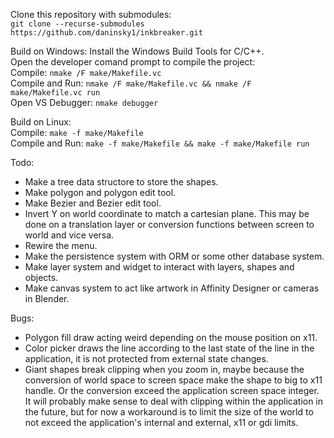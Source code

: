 
Clone this repository with submodules:  
`git clone --recurse-submodules https://github.com/daninsky1/inkbreaker.git`  

Build on Windows:
Install the Windows Build Tools for C/C++.  
Open the developer comand prompt to compile the project:  
Compile: `nmake /F make/Makefile.vc`  
Compile and Run: `nmake /F make/Makefile.vc && nmake /F make/Makefile.vc run`  
Open VS Debugger: `nmake debugger`  

Build on Linux:  
Compile: `make -f make/Makefile`  
Compile and Run: `make -f make/Makefile && make -f make/Makefile run`  

Todo:  
* Make a tree data structore to store the shapes.
* Make polygon and polygon edit tool.  
* Make Bezier and Bezier edit tool.  
* Invert Y on world coordinate to match a cartesian plane. This may be done on a translation layer or conversion functions between screen to world and vice versa.  
* Rewire the menu.  
* Make the persistence system with ORM or some other database system.  
* Make layer system and widget to interact with layers, shapes and objects.    
* Make canvas system to act like artwork in Affinity Designer or cameras in Blender.  

Bugs:
* Polygon fill draw acting weird depending on the mouse position on x11.  
* Color picker draws the line according to the last state of the line in the application, it is not protected from external state changes.  
* Giant shapes break clipping when you zoom in, maybe because the conversion of world space to screen space make the shape to big to x11 handle. Or the conversion exceed the application screen space integer. It will probably make sense to deal with clipping within the application in the future, but for now a workaround is to limit the size of the world to not exceed the application's internal and external, x11 or gdi limits.